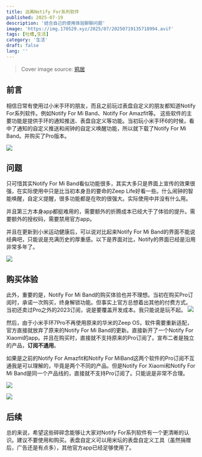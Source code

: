 ```yaml
---
title: 远离Notify For系列软件
published: 2025-07-19
description: '结合自己的使用体验聊聊问题'
image: 'https://img.170529.xyz/2025/07/20250719135718994.avif'
tags: [吐槽,生活]
category: '生活'
draft: false
lang: ''
---
```


> Cover image source: [鸦居](https://space.bilibili.com/7198052/dynamic)

## 前言

相信日常有使用过小米手环的朋友，而且之前玩过表盘自定义的朋友都知道Notify For系列软件。例如Notify For Mi Band、Notify For Amazfit等。
这些软件的主要功能是提供手环的通知推送、表盘自定义等功能。当初玩小米手环6的时候，看中了通知的自定义推送和闹钟的自定义唤醒功能，所以就下载了Notify For Mi Band。并购买了Pro版本。

![](https://img.170529.xyz/2025/07/20250719120959264.avif)

## 问题

只可惜其实Notify For Mi Band看似功能很多，其实大多只是界面上宣传的效果很强，在实际使用中只是比当初本身丑的要命的Zeep Life好看一些。什么闹钟的智能唤醒，自定义提醒，很多功能都是在吹的很强大。实际使用中并没有什么用。

并且第三方本身app都挺难用的，需要额外的折腾成本已经大于了体验的提升。需要额外的授权码，需要禁用官方app。

并且在更新到小米运动健康后，可以说对比起来Notify For Mi Band的界面不能说经典吧，只能说是充满历史的厚重感。以下是界面对比，Notify的界面已经是沿用非常多年了。

![](https://img.170529.xyz/2025/07/20250719121931679.avif)

## 购买体验

此外，重要的是，Notify For Mi Band的购买体验也并不理想。当初在购买Pro订阅时，承诺一次购买，终身解锁功能。但事实上官方总想着出其他的付费方式。
当初还卖过Pro之外的2023订阅，说是要覆盖开发成本。我只能说是玩不起。
![](https://img.170529.xyz/2025/07/20250719123936297.avif)

然后，由于小米手环7Pro不再使用原来的华米的Zeep OS，软件需要重新适配，官方直接就放弃了原来的Notify For Mi Band的更新。直接新开了一个Notify For Xiaomi的app。并且在购买时，直接就不支持原来的Pro订阅了。宣布二者是独立的产品，**订阅不通用**。

如果是之前的Notify For Amazfit和Notify For MiBand这两个软件的Pro订阅不互通我是可以理解的，毕竟是两个不同的产品。但是Notify For Xiaomi和Notify For Mi Band是同一个产品线的，直接就不支持Pro订阅了。只能说是非常不合理。

![](https://img.170529.xyz/2025/07/20250719135233072.avif)

![](https://img.170529.xyz/2025/07/20250719135142736.avif)

## 后续

总的来说，希望这些碎碎念能够让大家对Notify For系列软件有一个更清晰的认识。建议不要使用和购买。表盘自定义可以用米坛的表盘自定义工具（虽然捐赠后，广告还是有点多），其他官方app已经足够使用了。
